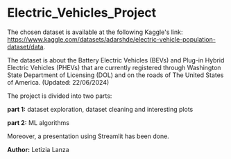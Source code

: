 # Electric_Vehicles_Project


The chosen dataset is available at the following Kaggle's link: https://www.kaggle.com/datasets/adarshde/electric-vehicle-population-dataset/data. 

The dataset is about the Battery Electric Vehicles (BEVs) and Plug-in Hybrid Electric Vehicles (PHEVs) that are currently registered through Washington State Department of Licensing (DOL) and on the roads of The United States of America. (Updated: 22/06/2024)

The project is divided into two parts:

**part 1:** dataset exploration, dataset cleaning and interesting plots

**part 2:** ML algorithms

Moreover, a presentation using Streamlit has been done.

**Author:** Letizia Lanza